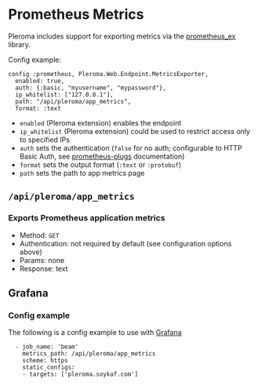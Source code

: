 # Prometheus Metrics

Pleroma includes support for exporting metrics via the [prometheus_ex](https://github.com/deadtrickster/prometheus.ex) library.

Config example:

```
config :prometheus, Pleroma.Web.Endpoint.MetricsExporter,
  enabled: true,
  auth: {:basic, "myusername", "mypassword"},
  ip_whitelist: ["127.0.0.1"],
  path: "/api/pleroma/app_metrics",
  format: :text
```

* `enabled` (Pleroma extension) enables the endpoint
* `ip_whitelist` (Pleroma extension) could be used to restrict access only to specified IPs
* `auth` sets the authentication (`false` for no auth; configurable to HTTP Basic Auth, see [prometheus-plugs](https://github.com/deadtrickster/prometheus-plugs#exporting) documentation)
* `format` sets the output format (`:text` or `:protobuf`)
* `path` sets the path to app metrics page 


## `/api/pleroma/app_metrics`

### Exports Prometheus application metrics

* Method: `GET`
* Authentication: not required by default (see configuration options above)
* Params: none
* Response: text

## Grafana

### Config example

The following is a config example to use with [Grafana](https://grafana.com)

```
  - job_name: 'beam'
    metrics_path: /api/pleroma/app_metrics
    scheme: https
    static_configs:
    - targets: ['pleroma.soykaf.com']
```
